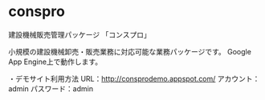 # conspro
建設機械販売管理パッケージ 「コンスプロ」

小規模の建設機械卸売・販売業務に対応可能な業務パッケージです。
Google App Engine上で動作します。

・デモサイト利用方法
URL：http://consprodemo.appspot.com/
アカウント：admin
パスワード：admin
